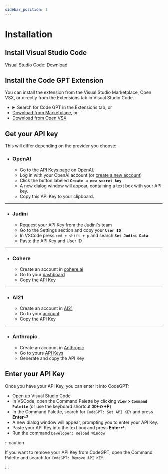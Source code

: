```yaml
---
sidebar_position: 1
---
```


# Installation

## Install Visual Studio Code
Visual Studio Code: [Download](https://code.visualstudio.com/download)

## Install the Code GPT Extension
You can install the extension from the Visual Studio Marketplace, Open VSX, or directly from the Extensions tab in Visual Studio Code.
- <details>
      <summary>Search for Code GPT in the Extensions tab, or</summary>
      <div><img src="https://user-images.githubusercontent.com/6216945/212494271-256734c6-6cab-4c12-bb8f-dae1ffa74b33.png"/></div>
    </details>
- [Download from Marketplace](https://marketplace.visualstudio.com/items?itemName=DanielSanMedium.dscodegpt), or 
- [Download from Open VSX](https://open-vsx.org/extension/DanielSanMedium/dscodegpt)

## Get your API key
This will differ depending on the provider you choose:
- ### OpenAI
  - Go to the [API Keys page on OpenAI](https://platform.openai.com/account/api-keys).
  - Log in with your OpenAI account (or [create a new account](https://platform.openai.com/signup))
  - Click the button labeled **`Create a new secret key`**
  - A new dialog window will appear, containing a text box with your API key. 
  - Copy this API Key to your clipboard.

---

- ### Judini
  - Request your API Key from the [Judini's](https://judini.ai) team
  - Go to the Settings section and copy your **`User ID`**
  - In VSCode press ```cmd + shift + p``` and search **`Set Judini Data`**
  - Paste the API Key and User ID

---

- ### Cohere
  - Create an account in [cohere.ai](https://cohere.ai/)
  - Go to your [dashboard](https://dashboard.cohere.ai/)
  - Copy the API Key

---

- ### AI21
  - Create an account in [AI21](https://console.anthropic.com/)
  - Go to your [account](https://studio.ai21.com/account/account)
  - Copy the API Key

---

- ### Anthropic
  - Create an account in [Anthropic](https://www.ai21.com/)
  - Go to yours [API Keys](https://console.anthropic.com/account/keys)
  - Generate and copy the API Key

## Enter your API Key
Once you have your API Key, you can enter it into CodeGPT:
- Open up Visual Studio Code 
- In VSCode, open the Command Palette by clicking **`View` > `Command Palette`** (or use the keyboard shortcut **⌘+⇧+P**)
- In the Command Palette, search for `CodeGPT: Set API KEY` and press **Enter⏎**
- A new dialog window will appear, prompting you to enter your API Key. 
- Paste your API Key into the text box and press **Enter⏎**.
- Run the command `Developer: Reload Window`

:::caution

If you want to remove your API Key from CodeGPT, open the Command Palette and search for `CodeGPT: Remove API KEY`.

:::


